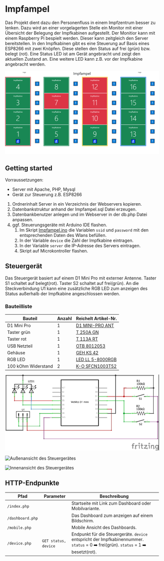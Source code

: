 # Impfampel

Das Projekt dient dazu den Personenfluss in einem Impfzentrum besser zu lenken. Dazu wird an einer vorgelagerten Stelle ein Monitor mit einer Übersicht der Belegung der Impfkabinen aufgestellt. Der Monitior kann mit einem Raspberry Pi bespielt werden. Dieser kann zeitgleich den Server bereitstellen. In den Impfkabinen gibt es eine Steuerung auf Basis eines ESP8266 mit zwei Knöpfen. Diese stellen den Status auf frei (grün) bzw. belegt (rot). Eine Status LED ist am Gerät angebracht und zeigt den aktuellen Zustand an. Eine weitere LED kann z.B. vor der Impfkabine angebracht werden.

![Screenshot der Dashboardansicht](Dashboard.png)

## Getting started

Vorraussetzungen:

 - Server mit Apache, PHP, Mysql
 - Gerät zur Steuerung z.B. ESP8266
 
1. Ordnerinhalt Server in ein Verzeichnis der Webservers kopieren.
2. Datenbankstruktur anhand der Impfampel.sql Datei erzeugen.
3. Datenbankbenutzer anlegen und im Webserver in der db.php Datei anpassen.
4. ggf. Steuerungsgeräte mit Arduino IDE flashen.
   1. Im Skript [Impfampel.ino](Impfampel.ino) die Variablen `ssid` und `password` mit den entsprechenden Daten des Wlans befüllen.
   2. In der Variable `device` die Zahl der Impfkabine eintragen.
   3. In der Variable `server` die IP-Adresse des Servers eintragen.
   4. Skript auf Microkontroller flashen.

## Steuergerät

Das Steuergerät basiert auf einem D1 Mini Pro mit externer Antenne. Taster S1 schaltet auf belegt(rot). Taster S2 schaltet auf frei(grün). An die Steckverbindung U1 kann eine zusätzliche RGB LED zum anzeigen des Status außerhalb der Impfkabine angeschlossen werden.

### Bauteilliste
Bauteil | Anzahl | Reichelt Artikel-Nr.
--- | --- | ---
D1 Mini Pro | 1 | [D1 MINI-PRO ANT](https://www.reichelt.de/d1-mini-pro-esp8266-cp2104-set-mit-antenne-d1-mini-pro-ant-p266067.html?&trstct=pos_0&nbc=1)
Taster grün | 1 | [T 250A GN](https://www.reichelt.de/miniatur-drucktaster-0-5a-24vac-1x-ein-gn-t-250a-gn-p19985.html?&trstct=pos_0&nbc=1)
Taster rot | 1 | [T 113A RT](https://www.reichelt.de/miniatur-drucktaster-0-5a-24vac-1x-ein-rt-t-113a-rt-p45166.html?&trstct=pos_0&nbc=1)
USB Netzteil | 1 | [OTB 8012053](https://www.reichelt.de/usb-ladegeraet-5-v-2500-ma-schwarz-microusb-otb-8012053-p263200.html?&trstct=pos_0&nbc=1)
Gehäuse | 1 | [GEH KS 42](https://www.reichelt.de/kleingehaeuse-72-x-50-x-42-mm-geh-ks-42-p8162.html?&trstct=pos_0&nbc=1)
RGB LED | 1 | [LED LL 5-8000RGB](https://www.reichelt.de/rgb-led-5-mm-bedrahtet-4-pin-rt-gn-bl-8000-mcd-25--led-ll-5-8000rgb-p156358.html?&trstct=pos_10&nbc=1)
100 kOhm Widerstand | 2 | [K-O SFCN1003T52](https://www.reichelt.de/widerstand-metallschicht-100-kohm-0207-0-6-w-1--k-o-sfcn1003t52-p237347.html?&trstct=pos_0&nbc=1)

![Schaltplan](Schaltplan.jpg)

![Außenansicht des Steuergerätes](Steuergerät_außen.JPG)

![Innenansicht des Steuergerätes](Steuergerät_innen.JPG)

## HTTP-Endpunkte

Pfad | Parameter | Beschreibung
--- | --- | ---
`/index.php` |  | Startseite mit Link zum Dashboard oder Mobilvariante.
`/dashboard.php` |  | Das Dashboard zum anzeigen auf einem Bildschirm.
`/mobile.php` |  | Mobile Ansicht des Dashboards.
`/device.php` | `GET status, device` | Endpunkt für die Steuergeräte. `device` entspricht der Impfkabinennummer. `status` = 0  :arrow_right: frei(grün). `status` = 1  :arrow_right: besetzt(rot).  
